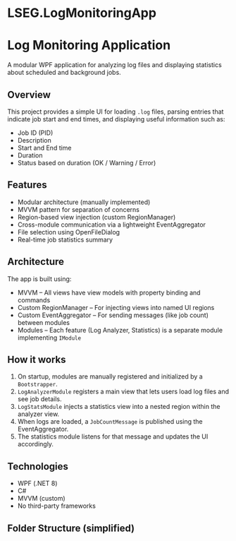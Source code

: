 # LSEG.LogMonitoringApp

# Log Monitoring Application

A modular WPF application for analyzing log files and displaying statistics about scheduled and background jobs.

## Overview

This project provides a simple UI for loading `.log` files, parsing entries that indicate job start and end times, and displaying useful information such as:

- Job ID (PID)
- Description
- Start and End time
- Duration
- Status based on duration (OK / Warning / Error)

## Features

- Modular architecture (manually implemented)
- MVVM pattern for separation of concerns
- Region-based view injection (custom RegionManager)
- Cross-module communication via a lightweight EventAggregator
- File selection using OpenFileDialog
- Real-time job statistics summary

## Architecture

The app is built using:

- MVVM – All views have view models with property binding and commands
- Custom RegionManager – For injecting views into named UI regions
- Custom EventAggregator – For sending messages (like job count) between modules
- Modules – Each feature (Log Analyzer, Statistics) is a separate module implementing `IModule`

## How it works

1. On startup, modules are manually registered and initialized by a `Bootstrapper`.
2. `LogAnalyzerModule` registers a main view that lets users load log files and see job details.
3. `LogStatsModule` injects a statistics view into a nested region within the analyzer view.
4. When logs are loaded, a `JobCountMessage` is published using the EventAggregator.
5. The statistics module listens for that message and updates the UI accordingly.

## Technologies

- WPF (.NET 8)
- C#
- MVVM (custom)
- No third-party frameworks

## Folder Structure (simplified)
